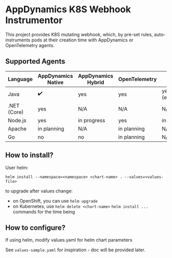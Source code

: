 # AppDynamics K8S Webhook Instrumentor

This project provides K8S mutating webhook, which, by pre-set rules, auto-instruments pods at their creation time with AppDynamics or OpenTelemetry agents. 

## Supported Agents

| Language | AppDynamics Native | AppDynamics Hybrid | OpenTelemetry | Cisco Telescope |
| -------- | ------------------ | ------------------ | ------------- | --------------- |
| Java     | :heavy_check_mark:               | yes                | yes           | yes (experimental) |
| .NET (Core) | yes             | N/A                | N/A           | N/A             |
| Node.js  | yes                | in progress        | yes           | in planning     |
| Apache   | in planning        | N/A                | in planning   | N/A             |
| Go       | no                 | no                 | in planning   | N/A.            |


## How to install?

User helm:
```
helm install --namespace=<namespace> <chart-name> . --values=<values-file>
```

to upgrade after values change:
- on OpenShift, you can use `helm upgrade`
- on Kubernetes, use `helm delete <chart-name>` `helm install ...` commands for the time being

## How to configure?

If using helm, modify values.yaml for helm chart parameters

See `values-sample.yaml` for inspiration - doc will be provided later.





